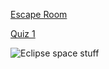 [Escape Room](https://adaeris.github.io/mars/index.html#)

[Quiz 1](https://adaeris.github.io/quiz1)

![Eclipse space stuff](https://adaeris.github.io/eclipse%20space%20stuff.jpg)
